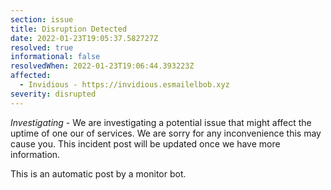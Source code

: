 ```yaml
---
section: issue
title: Disruption Detected
date: 2022-01-23T19:05:37.582727Z
resolved: true
informational: false
resolvedWhen: 2022-01-23T19:06:44.393223Z
affected:
  - Invidious - https://invidious.esmailelbob.xyz
severity: disrupted
---
```

*Investigating* - We are investigating a potential issue that might affect the uptime of one our of services. We are sorry for any inconvenience this may cause you. This incident post will be updated once we have more information.

This is an automatic post by a monitor bot.
        